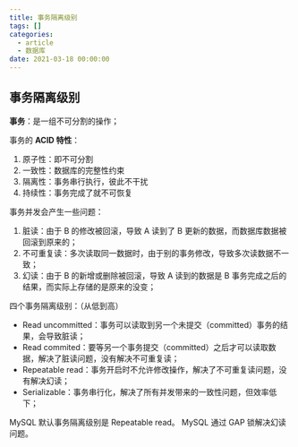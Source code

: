 ```yaml
---
title: 事务隔离级别
tags: []
categories:
  - article
  - 数据库
date: 2021-03-18 00:00:00
---
```


## 事务隔离级别

**事务**：是一组不可分割的操作；

事务的 **ACID 特性**：

1. 原子性：即不可分割
2. 一致性：数据库的完整性约束
3. 隔离性：事务串行执行，彼此不干扰
4. 持续性：事务完成了就不可恢复

事务并发会产生一些问题：

1. 脏读：由于 B 的修改被回滚，导致 A 读到了 B 更新的数据，而数据库数据被回滚到原来的；
2. 不可重复读：多次读取同一数据时，由于别的事务修改，导致多次读数据不一致；
3. 幻读：由于 B 的新增或删除被回滚，导致 A 读到的数据是 B 事务完成之后的结果，而实际上存储的是原来的没变；

四个事务隔离级别：（从低到高）

- Read uncommitted：事务可以读取到另一个未提交（committed）事务的结果，会导致脏读；
- Read commited：要等另一个事务提交（committed）之后才可以读取数据，解决了脏读问题，没有解决不可重复读；
- Repeatable read：事务开启时不允许修改操作，解决了不可重复读问题，没有解决幻读；
- Serializable：事务串行化，解决了所有并发带来的一致性问题，但效率低下；

MySQL 默认事务隔离级别是 Repeatable read。
MySQL 通过 GAP 锁解决幻读问题。
